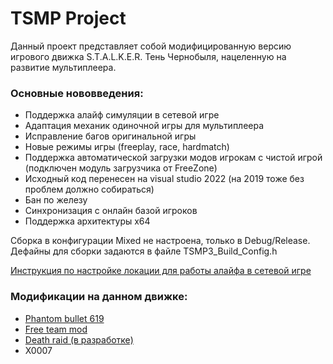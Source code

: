 TSMP Project
==========================

Данный проект представляет собой модифицированную версию игрового движка S.T.A.L.K.E.R. Тень Чернобыля, нацеленную на развитие мультиплеера. 

### Основные нововведения:

* Поддержка алайф симуляции в сетевой игре
* Адаптация механик одиночной игры для мультиплеера
* Исправление багов оригинальной игры
* Новые режимы игры (freeplay, race, hardmatch)
* Поддержка автоматической загрузки модов игрокам с чистой игрой (подключен модуль загрузчика от FreeZone)
* Исходный код перенесен на visual studio 2022 (на 2019 тоже без проблем должно собираться)
* Бан по железу
* Синхронизация с онлайн базой игроков
* Поддержка архитектуры x64

Сборка в конфигурации Mixed не настроена, только в Debug/Release. Дефайны для сборки задаются в файле TSMP3_Build_Config.h

[Инструкция по настройке локации для работы алайфа в сетевой игре](https://stalker-life.com/stalker_files/mods_shoc/tsmp3/tsmpdoc/alifemp.html)

### Модификации на данном движке:

* [Phantom bullet 619](https://vk.com/pb619)
* [Free team mod](https://vk.com/stkr_servers)
* [Death raid (в разработке)](https://vk.com/death_raid)
* X0007
